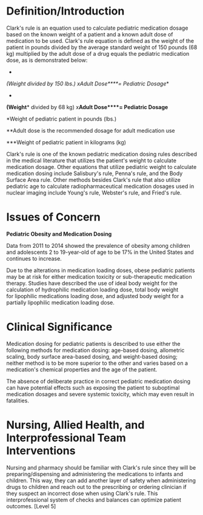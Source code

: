 # Definition/Introduction

Clark's rule is an equation used to calculate pediatric medication dosage based on the known weight of a patient and a known adult dose of medication to be used. Clark's rule equation is defined as the weight of the patient in pounds divided by the average standard weight of 150 pounds (68 kg) multiplied by the adult dose of a drug equals the pediatric medication dose, as is demonstrated below:

- 
**(Weight* divided by 150 lbs.) x**Adult Dose****= Pediatric Dosage**

- 
**(Weight*** divided by 68 kg) x**Adult Dose****= Pediatric Dosage**

*Weight of pediatric patient in pounds (lbs.)

**Adult dose is the recommended dosage for adult medication use

***Weight of pediatric patient in kilograms (kg)

Clark's rule is one of the known pediatric medication dosing rules described in the medical literature that utilizes the patient's weight to calculate medication dosage. Other equations that utilize pediatric weight to calculate medication dosing include Salisbury's rule, Penna's rule, and the Body Surface Area rule. Other methods besides Clark's rule that also utilize pediatric age to calculate radiopharmaceutical medication dosages used in nuclear imaging include Young's rule, Webster's rule, and Fried's rule.

# Issues of Concern

**Pediatric Obesity and Medication Dosing**

Data from 2011 to 2014 showed the prevalence of obesity among children and adolescents 2 to 19-year-old of age to be 17% in the United States and continues to increase.

Due to the alterations in medication loading doses, obese pediatric patients may be at risk for either medication toxicity or sub-therapeutic medication therapy. Studies have described the use of ideal body weight for the calculation of hydrophilic medication loading dose, total body weight for lipophilic medications loading dose, and adjusted body weight for a partially lipophilic medication loading dose.

# Clinical Significance

Medication dosing for pediatric patients is described to use either the following methods for medication dosing: age-based dosing, allometric scaling, body surface area-based dosing, and weight-based dosing; neither method is to be more superior to the other and varies based on a medication's chemical properties and the age of the patient.

The absence of deliberate practice in correct pediatric medication dosing can have potential effects such as exposing the patient to suboptimal medication dosages and severe systemic toxicity, which may even result in fatalities.

# Nursing, Allied Health, and Interprofessional Team Interventions

Nursing and pharmacy should be familiar with Clark's rule since they will be preparing/dispensing and administering the medications to infants and children. This way, they can add another layer of safety when administering drugs to children and reach out to the prescribing or ordering clinician if they suspect an incorrect dose when using Clark's rule. This interprofessional system of checks and balances can optimize patient outcomes. [Level 5]